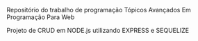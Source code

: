 Repositório do trabalho de programação Tópicos Avançados Em Programação Para Web

Projeto de CRUD em NODE.js utilizando EXPRESS e SEQUELIZE

